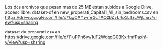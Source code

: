 Los dos archivos que pesan mas de 25 MB estan subidos a Google Drive, acceso libre:
dataset-df en new_properati_Capital1_All_sin_bedrooms.csv en https://drive.google.com/file/d/1xgCXYwmsScTXO2BZvL4pSLltscWjEhav/view?usp=sharing

dataset de properati.csv en https://drive.google.com/file/d/11iuPPn6vw1uT2WdqqG03KxHmfPaxhf-y/view?usp=sharing

